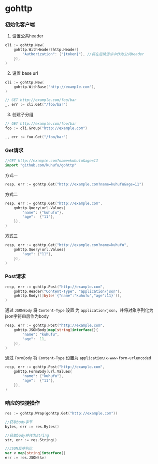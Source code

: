 # gohttp

### 初始化客户端

1. 设置公共header

```go
cli := gohttp.New(
    gohttp.WithHeader(http.Header{
        "Authorization": {"{token}"}, //将在后续请求中作为公共header
    }),
)
```

2. 设置 base url

```go
cli := gohttp.New(
    gohttp.WithBase("http://example.com"),
)

// GET http://example.com/foo/bar
_, err := cli.Get("/foo/bar")
```

3. 创建子分组

```go
// GET http://example.com/foo/bar
foo := cli.Group("http://example.com")

_, err := foo.Get("/foo/bar")
```



### Get请求

```go
//GET http://example.com?name=kuhufu&age=11
import "github.com/kuhufu/gohttp"
```

方式一

```go
resp, err := gohttp.Get("http://example.com?name=kuhufu&age=11")
```

方式二

```go
resp, err := gohttp.Get("http://example.com",
    gohttp.Query(url.Values{
        "name": {"kuhufu"},
        "age":  {"11"},
    }),
)
```

方式三

```go
resp, err := gohttp.Get("http://example.com?name=kuhufu",
    gohttp.Query(url.Values{
        "age": {"11"},
    }),
)
```


### Post请求
```go
resp, err := gohttp.Post("http://example.com",
    gohttp.Header("Content-Type", "application/json"),
    gohttp.Body([]byte(`{"name":"kuhufu","age":11}`)),
)
```

通过 `JSONBody` 将 `Content-Type` 设置 为 `application/json`，并将对象序列化为json字符串后作为body

```go
resp, err := gohttp.Post("http://example.com",
    gohttp.JSONBody(map[string]interface{}{
        "name": "kuhufu",
        "age":  11,
    }),
)
```

通过 `FormBody` 将 `Content-Type` 设置为 `application/x-www-form-urlencoded`

```go
resp, err := gohttp.Post("http://example.com",
    gohttp.FormBody(url.Values{
        "name": {"kuhufu"},
        "age":  {"11"},
    }),
)
```



### 响应的快捷操作

```go
res := gohttp.Wrap(gohttp.Get("http://example.com"))

//获取body字节
bytes, err := res.Bytes()

//获取body并转为string
str, err := res.String()

//JSON反序列化
var v map[string]interface{}
err := res.JSON(&v)
```


